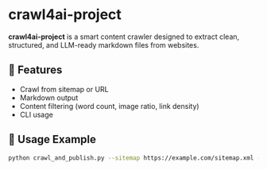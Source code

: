 # crawl4ai-project

**crawl4ai-project** is a smart content crawler designed to extract clean, structured, and LLM-ready markdown files from websites.

## 🚀 Features

- Crawl from sitemap or URL
- Markdown output
- Content filtering (word count, image ratio, link density)
- CLI usage

## 🧠 Usage Example

```bash
python crawl_and_publish.py --sitemap https://example.com/sitemap.xml --output docs/
